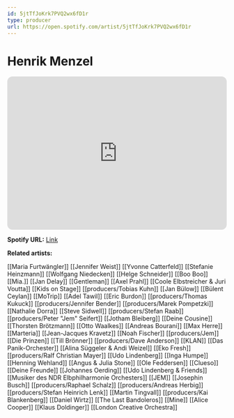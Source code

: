 ```yaml
---
id: 5jtTfJoKrk7PVQ2wx6fD1r
type: producer
url: https://open.spotify.com/artist/5jtTfJoKrk7PVQ2wx6fD1r
---
```

# Henrik Menzel

<iframe style="border-radius:12px" src="https://open.spotify.com/embed/artist/5jtTfJoKrk7PVQ2wx6fD1r" width="100%" height="352" frameBorder="0" allowfullscreen="" allow="autoplay; clipboard-write; encrypted-media; fullscreen; picture-in-picture" loading="lazy"></iframe>

**Spotify URL:** [Link](https://open.spotify.com/artist/5jtTfJoKrk7PVQ2wx6fD1r)

**Related artists:**

[[Maria Furtwängler]]
[[Jennifer Weist]]
[[Yvonne Catterfeld]]
[[Stefanie Heinzmann]]
[[Wolfgang Niedecken]]
[[Helge Schneider]]
[[Boo Boo]]
[[Mia.]]
[[Jan Delay]]
[[Gentleman]]
[[Axel Prahl]]
[[Coole Elbstreicher & Juri Voutta]]
[[Kids on Stage]]
[[producers/Tobias Kuhn]]
[[Jan Bülow]]
[[Bülent Ceylan]]
[[MoTrip]]
[[Adel Tawil]]
[[Eric Burdon]]
[[producers/Thomas Kukuck]]
[[producers/Jennifer Bender]]
[[producers/Marek Pompetzki]]
[[Nathalie Dorra]]
[[Steve Sidwell]]
[[producers/Stefan Raab]]
[[producers/Peter "Jem" Seifert]]
[[Jotham Bleiberg]]
[[Deine Cousine]]
[[Thorsten Brötzmann]]
[[Otto Waalkes]]
[[Andreas Bourani]]
[[Max Herre]]
[[Marteria]]
[[Jean-Jacques Kravetz]]
[[Noah Fischer]]
[[producers/Jem]]
[[Die Prinzen]]
[[Till Brönner]]
[[producers/Dave Anderson]]
[[KLAN]]
[[Das Panik-Orchester]]
[[Alina Süggeler & Andi Weizel]]
[[Eko Fresh]]
[[producers/Ralf Christian Mayer]]
[[Udo Lindenberg]]
[[Inga Humpe]]
[[Henning Wehland]]
[[Angus & Julia Stone]]
[[Ole Feddersen]]
[[Clueso]]
[[Deine Freunde]]
[[Johannes Oerding]]
[[Udo Lindenberg & Friends]]
[[Musiker des NDR Elbphilharmonie Orchesters]]
[[JEM]]
[[Josephin Busch]]
[[producers/Raphael Schalz]]
[[producers/Andreas Herbig]]
[[producers/Stefan Heinrich Lenk]]
[[Martin Tingvall]]
[[producers/Kai Blankenberg]]
[[Daniel Wirtz]]
[[The Last Bandoleros]]
[[Mine]]
[[Alice Cooper]]
[[Klaus Doldinger]]
[[London Creative Orchestra]]

